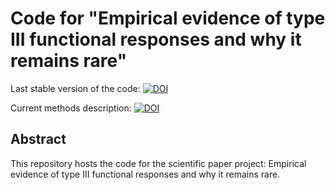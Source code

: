# Code for "Empirical evidence of type III functional responses and why it remains rare"

Last stable version of the code: [![DOI](https://zenodo.org/badge/590061699.svg)](https://zenodo.org/badge/latestdoi/590061699)

Current methods description: [![DOI](https://www.zenodo.org/badge/DOI/10.5281/zenodo.7573617.svg)](https://doi.org/10.5281/zenodo.7573617)


## Abstract
This repository hosts the code for the scientific paper project: Empirical evidence of type III functional responses and why it remains rare.

